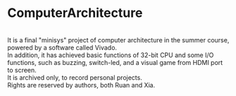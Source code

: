 # ComputerArchitecture
<br>
It is a final "minisys" project of computer architecture in the summer course, powered by a software called Vivado.
<br>
In addition, it has achieved basic functions of 32-bit CPU and some I/O functions, such as buzzing, switch-led, and a visual game from HDMI port to screen.
<br>
It is archived only, to record personal projects.
<br>
Rights are reserved by authors, both Ruan and Xia.

